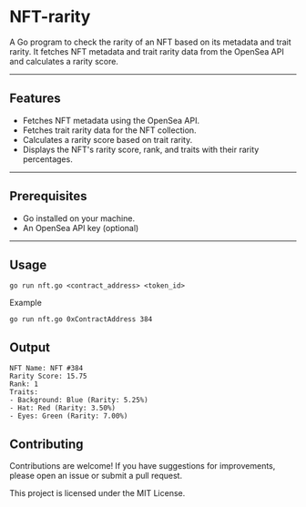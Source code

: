 # NFT-rarity

A Go program to check the rarity of an NFT based on its metadata and trait rarity. 
It fetches NFT metadata and trait rarity data from the OpenSea API and calculates a rarity score.

---

## Features
- Fetches NFT metadata using the OpenSea API.
- Fetches trait rarity data for the NFT collection.
- Calculates a rarity score based on trait rarity.
- Displays the NFT's rarity score, rank, and traits with their rarity percentages.

---

## Prerequisites
- Go installed on your machine.
- An OpenSea API key (optional)

---

## Usage
```
go run nft.go <contract_address> <token_id>
```

Example
```
go run nft.go 0xContractAddress 384
```

## Output
```
NFT Name: NFT #384
Rarity Score: 15.75
Rank: 1
Traits:
- Background: Blue (Rarity: 5.25%)
- Hat: Red (Rarity: 3.50%)
- Eyes: Green (Rarity: 7.00%)
```

## Contributing
Contributions are welcome! If you have suggestions for improvements, please open an issue or submit a pull request.

This project is licensed under the MIT License.
